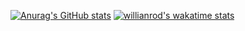 [![Anurag's GitHub stats](https://github-readme-stats.vercel.app/api?username=douglaskurotaki&show_icons=true&theme=dracula&langs_count=10&layout=compact)](https://github.com/anuraghazra/github-readme-stats)
[![willianrod's wakatime stats](https://github-readme-stats.vercel.app/api/wakatime?username=douglaskurotaki)](https://github.com/anuraghazra/github-readme-stats)
